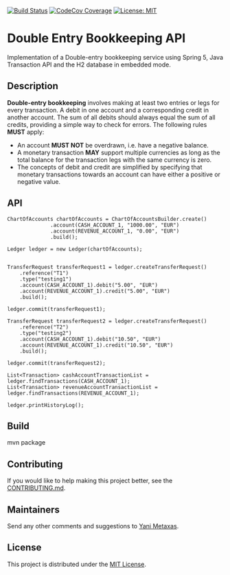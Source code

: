 [![Build Status](https://travis-ci.org/imetaxas/double-entry-bookkeeping-spring-jta.svg?branch=master)](https://travis-ci.org/imetaxas/double-entry-bookkeeping-spring-jta)
[![CodeCov Coverage](https://codecov.io/gh/imetaxas/double-entry-bookkeeping-spring-jta/graph/badge.svg?branch=master)](https://codecov.io/gh/imetaxas/double-entry-bookkeeping-spring-jta?branch=master)
[![License: MIT](https://img.shields.io/badge/License-MIT-yellow.svg)](https://opensource.org/licenses/MIT)

# Double Entry Bookkeeping API
Implementation of a Double-entry bookkeeping service using Spring 5, Java Transaction API and the H2 database in embedded mode.

Description
--------------------

**Double-entry bookkeeping** involves making at least two entries or legs for every transaction.
A debit in one account and a corresponding credit in another account.
The sum of all debits should always equal the sum of all credits, providing a simple way to check for errors.
The following rules **MUST** apply:

  * An account **MUST NOT** be overdrawn, i.e. have a negative balance.
  * A monetary transaction **MAY** support multiple currencies as long as the total balance for the transaction legs with the same currency is zero.
  * The concepts of debit and credit are simplified by specifying that monetary transactions towards an account can have either a positive or negative value.


API
----
```
ChartOfAccounts chartOfAccounts = ChartOfAccountsBuilder.create()
              .account(CASH_ACCOUNT_1, "1000.00", "EUR")
              .account(REVENUE_ACCOUNT_1, "0.00", "EUR")
              .build();
      
Ledger ledger = new Ledger(chartOfAccounts);

  
TransferRequest transferRequest1 = ledger.createTransferRequest()
    .reference("T1")
    .type("testing1")
    .account(CASH_ACCOUNT_1).debit("5.00", "EUR")
    .account(REVENUE_ACCOUNT_1).credit("5.00", "EUR")
    .build();
    
ledger.commit(transferRequest1);
  
TransferRequest transferRequest2 = ledger.createTransferRequest()
    .reference("T2")
    .type("testing2")
    .account(CASH_ACCOUNT_1).debit("10.50", "EUR")
    .account(REVENUE_ACCOUNT_1).credit("10.50", "EUR")
    .build();
  
ledger.commit(transferRequest2);
  
List<Transaction> cashAccountTransactionList = ledger.findTransactions(CASH_ACCOUNT_1);
List<Transaction> revenueAccountTransactionList = ledger.findTransactions(REVENUE_ACCOUNT_1);
  
ledger.printHistoryLog();
```
Build
-------
mvn package


## Contributing
If you would like to help making this project better, see the [CONTRIBUTING.md](CONTRIBUTING.md).  

## Maintainers
Send any other comments and suggestions to [Yani Metaxas](https://github.com/imetaxas).

## License
This project is distributed under the [MIT License](LICENSE).